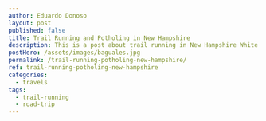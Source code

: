 ```yaml
---
author: Eduardo Donoso
layout: post
published: false
title: Trail Running and Potholing in New Hampshire
description: This is a post about trail running in New Hampshire White Mountains
postHero: /assets/images/baguales.jpg
permalink: /trail-running-potholing-new-hampshire/
ref: trail-running-potholing-new-hampshire
categories:
  - travels
tags:
  - trail-running
  - road-trip
---
```


